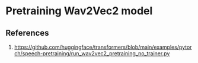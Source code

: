 # Pretraining Wav2Vec2 model


## References
1. https://github.com/huggingface/transformers/blob/main/examples/pytorch/speech-pretraining/run_wav2vec2_pretraining_no_trainer.py
